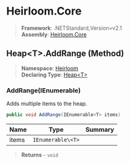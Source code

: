 # Heirloom.Core

> **Framework**: .NETStandard,Version=v2.1  
> **Assembly**: [Heirloom.Core][0]

## Heap\<T>.AddRange (Method)

> **Namespace**: [Heirloom][0]  
> **Declaring Type**: [Heap\<T>][1]

### AddRange(IEnumerable<T>)

Adds multiple items to the heap.

```cs
public void AddRange(IEnumerable<T> items)
```

| Name  | Type              | Summary |
|-------|-------------------|---------|
| items | `IEnumerable\<T>` |         |

> **Returns** - `void`

[0]: ../../../Heirloom.Core.md
[1]: ../Heap[T].md
